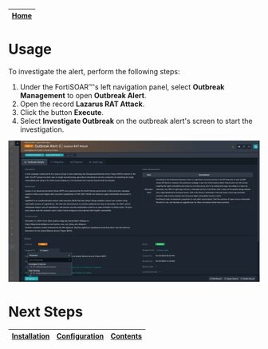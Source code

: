 |[Home](../README.md) |
| -------------------------------------------- |

# Usage

To investigate the alert, perform the following steps:
1. Under the FortiSOAR&trade;'s left navigation panel, select **Outbreak Management** to open **Outbreak Alert**.
2. Open the record **Lazarus RAT Attack**.
3. Click the button **Execute**.
4. Select **Investigate Outbreak** on the outbreak alert's screen to start the investigation.

![](./res/RAT.png)

# Next Steps
| [Installation](./setup.md#installation) | [Configuration](./setup.md#configuration) | [Contents](./contents.md) |
| ----------------------------------------- | ------------------------------------------- | --------------------------- |